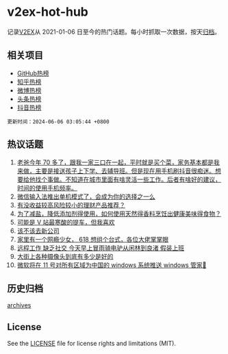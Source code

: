 # v2ex-hot-hub

 记录[V2EX](https://www.v2ex.com/)从 2021-01-06 日至今的热门话题。每小时抓取一次数据，按天[归档](archives)。
 
 ## 相关项目

- [GitHub热榜](https://github.com/snaildev/github-hot-hub)
- [知乎热榜](https://github.com/snaildev/zhihu-hot-hub)
- [微博热榜](https://github.com/snaildev/weibo-hot-hub)
- [头条热榜](https://github.com/snaildev/toutiao-hot-hub)
- [抖音热榜](https://github.com/snaildev/douyin-hot-hub)


 `更新时间：2024-06-06 03:05:44 +0800`

## 热议话题

1. [老爸今年 70 多了，跟我一家三口在一起，平时就是买个菜，家务基本都是我来做，主要是接送孩子上下学、去辅导班。但是现在用手机刷抖音很痴迷。想要给他找个事做。不知道在城市里面有啥灵活一些工作。后者有啥好的建议，时间的使用手机频率。](https://www.v2ex.com/t/1047005)
1. [微信输入法推出单机模式了，会成为你的选择之一么](https://www.v2ex.com/t/1046952)
1. [有没收益较高风险较小的理财产品推荐？](https://www.v2ex.com/t/1046873)
1. [为了减盐，降低添加剂得使用，如何使用天然得香料烹饪出健康美味得食物？](https://www.v2ex.com/t/1046898)
1. [可能是 V 站最寒酸的提车，但我喜欢](https://www.v2ex.com/t/1046989)
1. [该不该去新公司](https://www.v2ex.com/t/1046884)
1. [家里有一个网瘾少女， 618 想组个台式，各位大佬掌掌眼](https://www.v2ex.com/t/1046886)
1. [远程工作 缺乏社交 今天早上冒雨骑电驴从闲林到良渚 假装上班](https://www.v2ex.com/t/1046980)
1. [大街上各种摄像头到底有多少是好的](https://www.v2ex.com/t/1046876)
1. [微软将在 11 号对所有区域为中国的 windows 系统推送 windows 管家🐶](https://www.v2ex.com/t/1047023)

## 历史归档

[archives](archives)

## License

See the [LICENSE](LICENSE) file for license rights and limitations (MIT).
